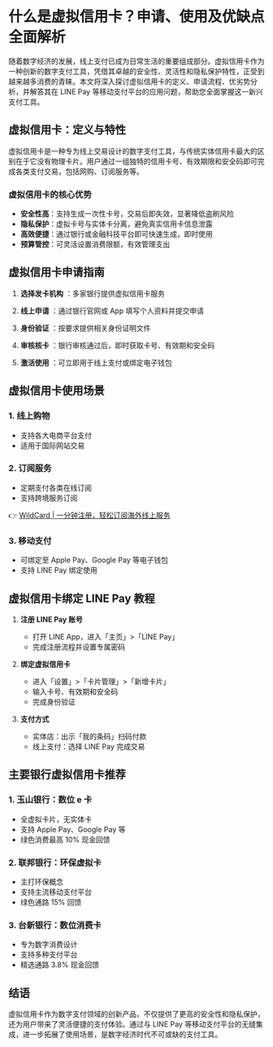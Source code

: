 # 什么是虚拟信用卡？申请、使用及优缺点全面解析

随着数字经济的发展，线上支付已成为日常生活的重要组成部分。虚拟信用卡作为一种创新的数字支付工具，凭借其卓越的安全性、灵活性和隐私保护特性，正受到越来越多消费的青睐。本文将深入探讨虚拟信用卡的定义、申请流程、优劣势分析，并解答其在 LINE Pay 等移动支付平台的应用问题，帮助您全面掌握这一新兴支付工具。

## 虚拟信用卡：定义与特性

虚拟信用卡是一种专为线上交易设计的数字支付工具，与传统实体信用卡最大的区别在于它没有物理卡片。用户通过一组独特的信用卡号、有效期限和安全码即可完成各类支付交易，包括网购、订阅服务等。

### 虚拟信用卡的核心优势

- **安全性高**：支持生成一次性卡号，交易后即失效，显著降低盗刷风险
- **隐私保护**：虚拟卡号与实体卡分离，避免真实信用卡信息泄露
- **高效便捷**：通过银行或金融科技平台即可快速生成，即时使用
- **预算管控**：可灵活设置消费限额，有效管理支出

## 虚拟信用卡申请指南

1. **选择发卡机构**
   ：多家银行提供虚拟信用卡服务

2. **线上申请**
   ：通过银行官网或 App 填写个人资料并提交申请

3. **身份验证**
   ：按要求提供相关身份证明文件

4. **审核核卡**
   ：银行审核通过后，即时获取卡号、有效期和安全码

5. **激活使用**
   ：可立即用于线上支付或绑定电子钱包

## 虚拟信用卡使用场景

### 1. 线上购物
- 支持各大电商平台支付
- 适用于国际网站交易

### 2. 订阅服务
- 定期支付各类在线订阅
- 支持跨境服务订阅

👉 [WildCard | 一分钟注册，轻松订阅海外线上服务](https://bbtdd.com/WildCard)

### 3. 移动支付
- 可绑定至 Apple Pay、Google Pay 等电子钱包
- 支持 LINE Pay 绑定使用

## 虚拟信用卡绑定 LINE Pay 教程

1. **注册 LINE Pay 账号**
   - 打开 LINE App，进入「主页」>「LINE Pay」
   - 完成注册流程并设置专属密码

2. **绑定虚拟信用卡**
   - 进入「设置」>「卡片管理」>「新增卡片」
   - 输入卡号、有效期和安全码
   - 完成身份验证

3. **支付方式**
   - 实体店：出示「我的条码」扫码付款
   - 线上支付：选择 LINE Pay 完成交易

## 主要银行虚拟信用卡推荐

### 1. 玉山银行：数位 e 卡
- 全虚拟卡片，无实体卡
- 支持 Apple Pay、Google Pay 等
- 绿色消费最高 10% 现金回馈

### 2. 联邦银行：环保虚拟卡
- 主打环保概念
- 支持主流移动支付平台
- 绿色通路 15% 回馈

### 3. 台新银行：数位消费卡
- 专为数字消费设计
- 支持多种支付平台
- 精选通路 3.8% 现金回馈

## 结语

虚拟信用卡作为数字支付领域的创新产品，不仅提供了更高的安全性和隐私保护，还为用户带来了灵活便捷的支付体验。通过与 LINE Pay 等移动支付平台的无缝集成，进一步拓展了使用场景，是数字经济时代不可或缺的支付工具。